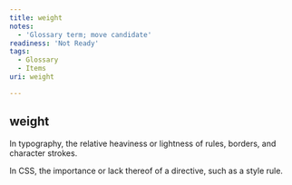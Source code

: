 ```yaml
---
title: weight
notes:
  - 'Glossary term; move candidate'
readiness: 'Not Ready'
tags:
  - Glossary
  - Items
uri: weight

---
```

## weight

In typography, the relative heaviness or lightness of rules, borders, and character strokes.

In CSS, the importance or lack thereof of a directive, such as a style rule.

